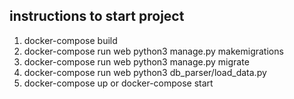 ## instructions to start project ##

1. docker-compose build
2. docker-compose run web python3 manage.py makemigrations
3. docker-compose run web python3 manage.py migrate
4. docker-compose run web python3 db_parser/load_data.py
5. docker-compose up or docker-compose start
